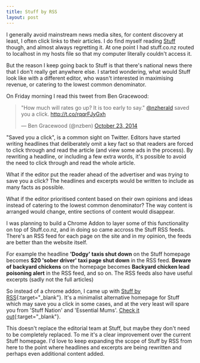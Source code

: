 ```yaml
---
title: Stuff by RSS
layout: post
---
```


I generally avoid mainstream news media sites, for content discovery at least, I often click links to their articles. I do find myself reading [Stuff](http://stuff.co.nz) though, and almost always regretting it. At one point I had stuff.co.nz routed to localhost in my hosts file so that my computer literally couldn't access it.

But the reason I keep going back to Stuff is that there's national news there that I don't really get anywhere else. I started wondering, what would Stuff look like with a different editor, who wasn't interested in maximising revenue, or catering to the lowest common denominator.<!--more-->

On Friday morning I read this tweet from Ben Gracewood:

<blockquote class="twitter-tweet" lang="en"><p>&quot;How much will rates go up?&#10;It is too early to say.&quot;&#10;&#10;<a href="https://twitter.com/nzherald">@nzherald</a> saved you a click. <a href="http://t.co/rqqrFJyGxh">http://t.co/rqqrFJyGxh</a></p>&mdash; Ben Gracewood (@nzben) <a href="https://twitter.com/nzben/status/525334208437182464">October 23, 2014</a></blockquote>
<script async src="//platform.twitter.com/widgets.js" charset="utf-8"></script>

"Saved you a click", is a common sight on Twitter. Editors have started writing headlines that deliberately omit a key fact so that readers are forced to click through and read the article (and view some ads in the process). By rewriting a headline, or including a few extra words, it's possible to avoid the need to click through and read the whole article. 

What if the editor put the reader ahead of the advertiser and was _trying_ to save you a click? The headlines and excerpts would be written to include as many facts as possible.

What if the editor prioritised content based on their own opinions and ideas instead of catering to the lowest common denominator? The way content is arranged would change, entire sections of content would disappear.

I was planning to build a Chrome Addon to layer some of this functionality on top of Stuff.co.nz, and in doing so came accross the Stuff RSS feeds. There's an RSS feed for each page on the site and in my opinion, the feeds are better than the website itself.

For example the headline **'Dodgy' taxis shut down** on the Stuff homepage becomes **$20 'sober driver' taxi page shut down** in the RSS feed. **Beware of backyard chickens** on the homepage becomes **Backyard chicken lead poisoning alert** in the RSS feed, and so on. The RSS feeds also have useful excerpts (sadly not the full articles)

So instead of a chrome addon, I came up with [Stuff by RSS](http://stuffbyrss.dowse.co.nz/){:target="_blank"}. It's a minimalist alternative homepage for Stuff which may save you a click in some cases, and at the very least will spare you from 'Stuff Nation' and 'Essential Mums'. [Check it out](http://stuffbyrss.dowse.co.nz/){:target="_blank"}.

This doesn't replace the editorial team at Stuff, but maybe they don't need to be completely replaced. To me it's a clear improvement over the current Stuff homepage. I'd love to keep expanding the scope of Stuff by RSS from here to the point where headlines and excerpts are being rewritten and perhaps even additional content added.
